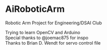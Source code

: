 # AiRoboticArm
Robotic Arm Project for Engineering/DSAI Club

Trying to learn OpenCV and Arduino <br/>
Special thanks to @joemac875 for inspo <br/>
Thanks to Brian D. Wendt for servo control file
